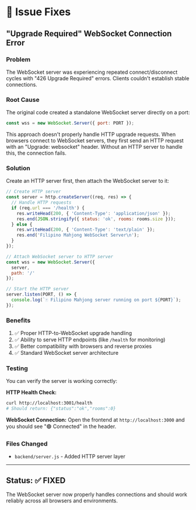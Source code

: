 # 🔧 Issue Fixes

## "Upgrade Required" WebSocket Connection Error

### Problem
The WebSocket server was experiencing repeated connect/disconnect cycles with "426 Upgrade Required" errors. Clients couldn't establish stable connections.

### Root Cause
The original code created a standalone WebSocket server directly on a port:
```javascript
const wss = new WebSocket.Server({ port: PORT });
```

This approach doesn't properly handle HTTP upgrade requests. When browsers connect to WebSocket servers, they first send an HTTP request with an "Upgrade: websocket" header. Without an HTTP server to handle this, the connection fails.

### Solution
Create an HTTP server first, then attach the WebSocket server to it:

```javascript
// Create HTTP server
const server = http.createServer((req, res) => {
  // Handle HTTP requests
  if (req.url === '/health') {
    res.writeHead(200, { 'Content-Type': 'application/json' });
    res.end(JSON.stringify({ status: 'ok', rooms: rooms.size }));
  } else {
    res.writeHead(200, { 'Content-Type': 'text/plain' });
    res.end('Filipino Mahjong WebSocket Server\n');
  }
});

// Attach WebSocket server to HTTP server
const wss = new WebSocket.Server({ 
  server,
  path: '/'
});

// Start the HTTP server
server.listen(PORT, () => {
  console.log(`🀄 Filipino Mahjong server running on port ${PORT}`);
});
```

### Benefits
1. ✅ Proper HTTP-to-WebSocket upgrade handling
2. ✅ Ability to serve HTTP endpoints (like `/health` for monitoring)
3. ✅ Better compatibility with browsers and reverse proxies
4. ✅ Standard WebSocket server architecture

### Testing
You can verify the server is working correctly:

**HTTP Health Check:**
```bash
curl http://localhost:3001/health
# Should return: {"status":"ok","rooms":0}
```

**WebSocket Connection:**
Open the frontend at `http://localhost:3000` and you should see "🟢 Connected" in the header.

### Files Changed
- `backend/server.js` - Added HTTP server layer

---

## Status: ✅ FIXED

The WebSocket server now properly handles connections and should work reliably across all browsers and environments.

